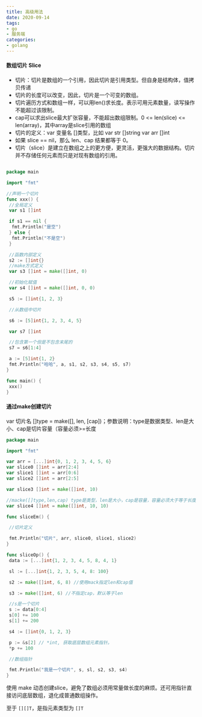 ```yaml
---
title: 高级用法
date: 2020-09-14
tags:
- go
- 服务端
categories:
- golang
---
```


#### 数组切片 Slice

* 切片：切片是数组的一个引用，因此切片是引用类型。但自身是结构体，值拷贝传递
* 切片的长度可以改变，因此，切片是一个可变的数组。
* 切片遍历方式和数组一样，可以用len()求长度。表示可用元素数量，读写操作不能超过该限制。
* cap可以求出slice最大扩张容量，不能超出数组限制。0 <= len(slice) <= len(array)，其中array是slice引用的数组
* 切片的定义：var 变量名 []类型，比如 var str []string  var arr []int
* 如果 slice == nil，那么 len、cap 结果都等于 0。
* 切片（slice）是建立在数组之上的更方便，更灵活，更强大的数据结构。切片并不存储任何元素而只是对现有数组的引用。

```go

package main

import "fmt"

//声明一个切片
func xxx() {
 //全局定义
 var s1 []int

 if s1 == nil {
  fmt.Println("是空")
 } else {
  fmt.Println("不是空")
 }

 //函数内部定义
 s2 := []int{}
 //make方式定义
 var s3 []int = make([]int, 0)

 //初始化赋值
 var s4 []int = make([]int, 0, 0)

 s5 := []int{1, 2, 3}

 //从数组中切片

 s6 := [5]int{1, 2, 3, 4, 5}

 var s7 []int

 //包含第一个但是不包含末尾的
 s7 = s6[1:4]

 a := [5]int{1, 2}
 fmt.Println("哈哈", a, s1, s2, s3, s4, s5, s7)
}

func main() {
 xxx()
}

```

#### 通过make创建切片

var 切片名 []type = make([], len, [cap])；参数说明：type是数据类型、len是大小、cap是切片容量（容量必须>=长度

```go
package main

import "fmt"

var arr = [...]int{0, 1, 2, 3, 4, 5, 6}
var slice0 []int = arr[2:4]
var slice1 []int = arr[0:6]
var slice2 []int = arr[2:5]

var slice3 []int = make([]int, 10)

//macke([]type,len,cap) type是类型，len是大小，cap是容量，容量必须大于等于长度
var slice4 []int = make([]int, 10, 10)

func sliceEm() {

 //切片定义

 fmt.Println("切片", arr, slice0, slice1, slice2)
}

func sliceOp() {
 data := [...]int{1, 2, 3, 4, 5, 8, 4, 1}

 sl := [...]int{1, 2, 3, 5, 4, 8: 100}

 s2 := make([]int, 6, 8) //使用mack指定len和cap值

 s3 := make([]int, 6) //不指定cap，默认等于len

 //s是一个切片
 s := data[0:4]
 s[0] += 100
 s[1] += 200

 s4 := []int{0, 1, 2, 3}

 p := &s[2] // *int, 获取底层数组元素指针。
 *p += 100

 //数组指针

 fmt.Println("我是一个切片", s, sl, s2, s3, s4)
}

```

使用 make 动态创建slice，避免了数组必须用常量做长度的麻烦。还可用指针直接访问底层数组，退化成普通数组操作。

至于 ```[][]T```，是指元素类型为 ```[]T```
